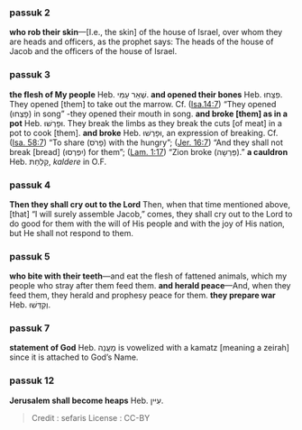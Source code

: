 
### passuk 2
<b>who rob their skin</b>—[I.e., the skin] of the house of Israel, over whom they are heads and officers, as the prophet says: The heads of the house of Jacob and the officers of the house of Israel. 

### passuk 3
<b>the flesh of My people</b> Heb. שְׁאֵר עַמִּי. 
<b>and opened their bones</b> Heb. פִצֵּחוּ. They opened [them] to take out the marrow. Cf. (<a class="refLink" href="/Isaiah.14.7" data-ref="Isaiah 14:7">Isa.14:7</a>) “They opened (פָצְחוּ) in song” -they opened their mouth in song. 
<b>and broke [them] as in a pot</b> Heb. וּפָרְשׁוּ. They break the limbs as they break the cuts [of meat] in a pot to cook [them]. <b>and broke</b> Heb. וּפָרְשׁוּ, an expression of breaking. Cf. (<a class="refLink" href="/Isaiah.58.7" data-ref="Isaiah 58:7">Isa. 58:7</a>) “To share (פָרֹס) with the hungry”; (<a class="refLink" href="/Jeremiah.16.7" data-ref="Jeremiah 16:7">Jer. 16:7</a>) “And they shall not break [bread] (יִפְרְסוּ) for them”; (<a class="refLink" href="/Lamentations.1.17" data-ref="Lamentations 1:17">Lam. 1:17</a>) “Zion broke (פֵּרְשָה).” 
<b>a cauldron</b> Heb. קַלַחַת, <i>kaldere</i> in O.F. 

### passuk 4
<b>Then they shall cry out to the Lord</b> Then, when that time mentioned above, [that] “I will surely assemble Jacob,” comes, they shall cry out to the Lord to do good for them with the will of His people and with the joy of His nation, but He shall not respond to them. 

### passuk 5
<b>who bite with their teeth</b>—and eat the flesh of fattened animals, which my people who stray after them feed them. 
<b>and herald peace</b>—And, when they feed them, they herald and prophesy peace for them. 
<b>they prepare war</b> Heb. וְקִדְּשׁוּ. 

### passuk 7
<b>statement of God</b> Heb. מַעֲנֵה is vowelized with a kamatz [meaning a zeirah] since it is attached to God’s Name. 

### passuk 12
<b>Jerusalem shall become heaps</b> Heb. עִיּין. 

>Credit : sefaris
>License : CC-BY
